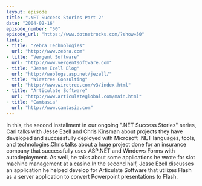```yaml
---
layout: episode
title: ".NET Success Stories Part 2"
date: "2004-02-16"
episode_number: "50"
episode_url: "https://www.dotnetrocks.com/?show=50"
links:
- title: "Zebra Technologies"
  url: "http://www.zebra.com"
- title: "Vergent Software"
  url: "http://www.vergentsoftware.com"
- title: "Jesse Ezell Blog"
  url: "http://weblogs.asp.net/jezell/"
- title: "Wiretree Consulting"
  url: "http://www.wiretree.com/v3/index.html"
- title: "Articulate Software"
  url: "http://www.articulateglobal.com/main.html"
- title: "Camtasia"
  url: "http://www.camtasia.com"
---
```


In this, the second installment in our ongoing ".NET Success Stories" series, Carl talks with Jesse Ezell and Chris Kinsman about projects they have developed and successfully deployed with Microsoft .NET languages, tools, and technologies.Chris talks about a huge project done for an insurance company that successfully uses ASP.NET and Windows Forms with autodeployment. As well, he talks about some applications he wrote for slot machine management at a casino.In the second half, Jesse Ezell discusses an application he helped develop for Articulate Software that utilizes Flash as a server application to convert Powerpoint presentations to Flash.
